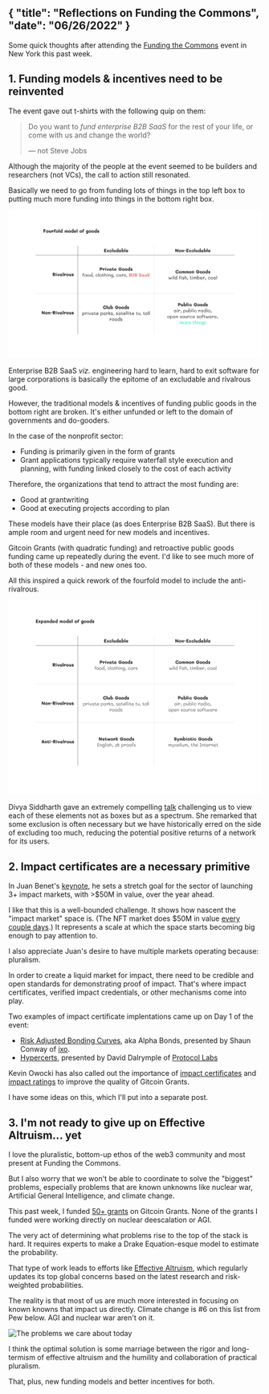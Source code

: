 {
  "title": "Reflections on Funding the Commons",
  "date": "06/26/2022"
}
---

Some quick thoughts after attending the [Funding the Commons](public/images/fundingthecommons2022.pdf) event in New York this past week.

## 1. Funding models & incentives need to be reinvented

The event gave out t-shirts with the following quip on them:

> Do you want to *fund enterprise B2B SaaS* for the rest of your life, or come with us and change the world?
> 
> — not Steve Jobs

Although the majority of the people at the event seemed to be builders and researchers (not VCs), the call to action still resonated.

Basically we need to go from funding lots of things in the top left box to putting much more funding into things in the bottom right box. 

![Fourfold model of goods](public/images/fourfold-model.png)

Enterprise B2B SaaS *viz.* engineering hard to learn, hard to exit software for large corporations is basically the epitome of an excludable and rivalrous good.

However, the traditional models & incentives of funding public goods in the bottom right are broken. It's either unfunded or left to the domain of governments and do-gooders. 

In the case of the nonprofit sector:

- Funding is primarily given in the form of grants
- Grant applications typically require waterfall style execution and planning, with funding linked closely to the cost of each activity

Therefore, the organizations that tend to attract the most funding are:

- Good at grantwriting
- Good at executing projects according to plan

These models have their place (as does Enterprise B2B SaaS). But there is ample room and urgent need for new models and incentives.

Gitcoin Grants (with quadratic funding) and retroactive public goods funding came up repeatedly during the event. I'd like to see much more of both of these models - and new ones too.

All this inspired a quick rework of the fourfold model to include the anti-rivalrous.

![Sixfold model of goods](public/images/expanded-model.png)

Divya Siddharth gave an extremely compelling [talk](https://www.youtube.com/watch?v=jT3riInwd5c) challenging us to view each of these elements not as boxes but as a spectrum. She remarked that some exclusion is often necessary but we have historically erred on the side of excluding too much, reducing the potential positive returns of a network for its users.


## 2. Impact certificates are a necessary primitive

In Juan Benet's [keynote](https://youtu.be/kGs3IdHj5_4?t=3610), he sets a stretch goal for the sector of launching 3+ impact markets, with >$50M in value, over the year ahead.

I like that this is a well-bounded challenge. It shows how nascent the "impact market" space is. (The NFT market does $50M in value [every couple days](https://nonfungible.com/market-tracker).) It represents a scale at which the space starts becoming big enough to pay attention to. 

I also appreciate Juan's desire to have multiple markets operating because: pluralism.

In order to create a liquid market for impact, there need to be credible and open standards for demonstrating proof of impact. That's where impact certificates, verified impact credentials, or other mechanisms come into play.

Two examples of impact certificate implentations came up on Day 1 of the event:

- [Risk Adjusted Bonding Curves](https://github.com/BlockScience/Risk-Adjusted-Bonding-Curves), aka Alpha Bonds, presented by Shaun Conway of [ixo](https://www.ixo.world/).
- [Hypercerts](https://www.youtube.com/watch?v=acbBeGcevok&t=887s), presented by David Dalrymple of [Protocol Labs](https://protocol.ai/)

Kevin Owocki has also called out the importance of [impact certificates](https://gov.gitcoin.co/t/impact-certificates-proposals-wanted/10499/7) and [impact ratings](https://gov.gitcoin.co/t/proof-of-impact-proposals-wanted/10179) to improve the quality of Gitcoin Grants.

I have some ideas on this, which I'll put into a separate post.

## 3. I'm not ready to give up on Effective Altruism... yet

I love the pluralistic, bottom-up ethos of the web3 community and most present at Funding the Commons.

But I also worry that we won't be able to coordinate to solve the "biggest" problems, especially problems that are known unknowns like nuclear war, Artificial General Intelligence, and climate change.

This past week, I funded [50+ grants](https://twitter.com/carl_cervone/status/1539612355331506180?s=20&t=AXqlfSvciLZXgZNPBcdWew) on Gitcoin Grants. None of the grants I funded were working directly on nuclear deescalation or AGI.

The very act of determining what problems rise to the top of the stack is hard. It requires experts to make a Drake Equation-esque model to estimate the probability. 

That type of work leads to efforts like [Effective Altruism](https://forum.effectivealtruism.org/), which regularly updates its top global concerns based on the latest research and risk-weighted probabilities.

The reality is that most of us are much more interested in focusing on known knowns that impact us directly. Climate change is #6 on this list from Pew below. AGI and nuclear war aren't on it.

![The problems we care about today](https://www.pewresearch.org/wp-content/uploads/2022/05/ft_2022.05.12_nationalproblems_01.png)

I think the optimal solution is some marriage between the rigor and long-termism of effective altruism and the humility and collaboration of practical pluralism. 

That, plus, new funding models and better incentives for both.
